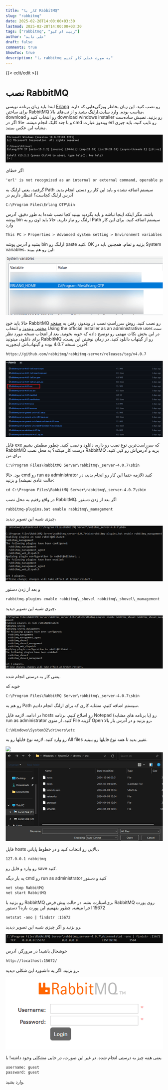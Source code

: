 ```yaml
---
title: "کار با RabbitMQ"
slug: "rabbitmq"
date: 2025-02-28T14:00:00+03:30
lastmod: 2025-02-28T14:00:00+03:30
tags: ["rabbitmq", "ربیت ام کیو"]
author: "علی ثابت"
draft: false
comments: true
ShowToc: true
description: "با rabbitmq به صورت عملی کار کنیم"
---
```

{{< edit/edit >}}
# نصب RabbitMQ

ابتدا باید زبان برنامه نویسی [Erlang](https://en.wikipedia.org/wiki/Erlang_programming_language) رو نصب کنید. این زبان بخاطر ویژگی‌هایی که داره، برای ساختن RabbitMQ مناسب بوده. وارد [سایت ارلنگ](https://www.erlang.org) بشید و از تب‌های بالا، download رو انتخاب کنید و download windows installer رو بزنید. نصبش ساده‌ست و با چند کلیک انجام میشه. حالا اگر در cmd ویندوز عبارت erl رو تایپ کنید، باید چیزی مشابه این عکس ببینید.

![erlang succesful setup](./images/erlang-succesful-setup.png#center)

اگر خطای

```txt
'erl' is not recognized as an internal or external command, operable program or batch file.
```

گرفتید، یعنی ارلنگ به Path سیستم اضافه نشده و باید این کار رو دستی انجام بدید. آدرس ارلنگ کجاست؟ انتظار داریم در

```txt
C:\Program Files\Erlang OTP\bin
```

باشه، مگر اینکه اینجا نباشه و باید بگردید ببینید کجا نصب شده! به طور دقیق، آدرس پوشه bin ارلنگ رو نیاز دارید.
حالا باید اون رو به Path سیستم اضافه کنید. برای این کار وارد

```txt
This PC > Properties > Advanced system setting > Environment variables > System variables > Path > Edit > New
```

بشید و آدرس پوشه bin ارلنگ رو paste کنید. OK بزنید و تمام.
همچنین باید در System variables، این رو هم ببیند:

![add erlang to system variables](./images/add-erlang-to-system-variables.png#center)

حالا باید خودِ RabbitMQ رو نصب کنید. روش سرراستِ نصب در ویندوز، رفتن به [صفحه مختص ویندوز](https://www.rabbitmq.com/docs/install-windows) و انتخاب Using the official installer as an administrative userست. در این بخش نکات مهمی رو توضیح داده که خوبه بخونید. بعد از انتخاب نسخه مورد نظر برای دانلود، میتونید RabbitMQ رو از گیتهاب دانلود کنید. در زمان نوشتن این پست، آخرین نسخه 4.0.7 بوده و گیتهاب‌اش اینجوریه:

```txt
https://github.com/rabbitmq/rabbitmq-server/releases/tag/v4.0.7
```

![download rabbitmq](./images/download-rabbitmq.png#center)

فایل exe که سرراست‌ترین نوع نصب رو داره، دانلود و نصب کنید. چطور مطمئن بشیم RabbitMQ درست کار میکنه؟ به محل نصب RabbitMQ برید و آدرس‌اش رو کپی کنید. برای من

```txt
C:\Program Files\RabbitMQ Server\rabbitmq\_server-4.0.7\sbin
```

بود. حالا cmd رو run as administrator کنید (لازمه حتما این کار رو انجام بدید، در حالت عادی نمیشه) و بزنید:

```txt
cd C:\Program Files\RabbitMQ Server\rabbitmq\_server-4.0.7\sbin
```

در واقع رفتیم به محل نصب RabbitMQ. اگر بعد از زدن دستور

```txt
rabbitmq-plugins.bat enable rabbitmq\_management
```

چیزی شبیه این تصویر دیدید،

![cmd rabbitmq management](./images/cmd-rabbitmq-management.png#center)

و بعد از زدن دستور

```txt
rabbitmq-plugins enable rabbitmq\_shovel rabbitmq\_shovel\_management
```

چیزی شبیه این تصویر دیدید،

![cmd rabbitmq management](./images/cmd-rabbitmq-management-2.png#center)

یعنی کار به درستی انجام شده.

خوبه که

```txt
C:\Program Files\RabbitMQ Server\rabbitmq\_server-4.0.7\sbin
```

رو هم به Path سیستم اضافه کنیم، مشابه کاری که برای ارلنگ انجام دادیم.

در ادامه، لازمه فایل hosts رو اصلاح کنیم. برنامه Notepad (یا برنامه های مشابه) رو run as administrator کنید، از منوی File گزینه Open رو بزنید و در آدرس بار بالا،

```txt
C:\Windows\System32\drivers\etc
```

رو وارد کنید. لازمه نوع فایلها رو به All files تغییر بدید تا همه نوع فایلها رو ببینید.

![](data:image/png;base64...)
![rabbitmq edit hosts](./images/rabbitmq-edit-hosts.png#center)

فایل hosts بالایی رو انتخاب کنید و در خطوط پایانی،

```txt
127.0.0.1 rabbitmq
```

رو وارد و فایل رو save کنید.

یه بار دیگه cmd رو run as administrator کنید و دستور

```txt
net stop RabbitMQ
net start RabbitMQ
```

رو بزنید با RabbitMQ ری‌استارت بشه. در حالت پیش فرض، RabbitMQ روی پورت 15672 اجرا میشه. چطور بفهمیم این پورت بازه؟ دستور

```txt
netstat -ano | findstr :15672
```

رو بزنید و اگر چیزی شبیه این تصویر دیدید،

![net stat 15672](./images/net-stat-15672.png#center)

خوشحال باشید! در مرورگر، آدرس

```txt
http://localhost:15672/
```

رو بزنید. اگر یه داشبورد این شکلی دیدید،

![rabbitmq-dashboard](./images/rabbitmq-dashboard.png#center)

یعنی همه چیز به درستی انجام شده. در غیر این صورت، در جایی مشکلی وجود داشته! با

```txt
username: guest
password: guest
```

وارد بشید.
